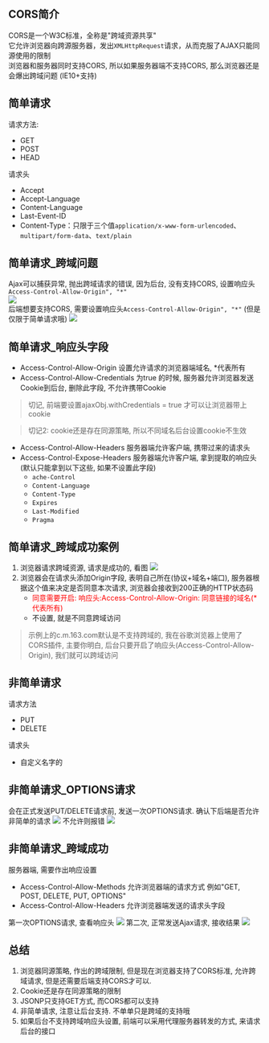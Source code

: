 ## CORS简介
CORS是一个W3C标准，全称是"跨域资源共享" <br>
它允许浏览器向跨源服务器，发出`XMLHttpRequest`请求，从而克服了AJAX只能同源使用的限制 <br>
浏览器和服务器同时支持CORS, 所以如果服务器端不支持CORS, 那么浏览器还是会爆出跨域问题 (IE10+支持)
## 简单请求
请求方法:
* GET
* POST
* HEAD <br>

请求头
*   Accept
*   Accept-Language
*   Content-Language
*   Last-Event-ID
*   Content-Type：只限于三个值`application/x-www-form-urlencoded`、`multipart/form-data`、`text/plain`
## 简单请求_跨域问题
Ajax可以捕获异常, 抛出跨域请求的错误, 因为后台, 没有支持CORS, 设置响应头`Access-Control-Allow-Origin", "*"` <br>
![](/webFront/screenshot_1575981177669.png) <br>
后端想要支持CORS, 需要设置响应头`Access-Control-Allow-Origin", "*"` (但是仅限于简单请求哦)
![](/webFront/screenshot_1575981571427.png)

## 简单请求_响应头字段
* Access-Control-Allow-Origin 设置允许请求的浏览器端域名, *代表所有
* Access-Control-Allow-Credentials 为true 的时候, 服务器允许浏览器发送Cookie到后台, 删除此字段, 不允许携带Cookie
> 切记, 前端要设置ajaxObj.withCredentials = true 才可以让浏览器带上cookie

> 切记2: cookie还是存在同源策略, 所以不同域名后台设置cookie不生效
* Access-Control-Allow-Headers 服务器端允许客户端, 携带过来的请求头
* Access-Control-Expose-Headers 服务器端允许客户端, 拿到提取的响应头 <br>
    (默认只能拿到以下这些, 如果不设置此字段)
    * `ache-Control`
    * `Content-Language`
    * `Content-Type`
    * `Expires`
    * `Last-Modified`
    * `Pragma`
## 简单请求_跨域成功案例
1. 浏览器请求跨域资源, 请求是成功的, 看图
![](/webFront/screenshot_1575979398184.png)
2. 浏览器会在请求头添加Origin字段, 表明自己所在(协议+域名+端口), 服务器根据这个值来决定是否同意本次请求, 浏览器会接收到200正确的HTTP状态码
    * <span style="color: red">同意需要开启: 响应头:Access-Control-Allow-Origin: 同意链接的域名(*代表所有)</span>
    * 不设置, 就是不同意跨域访问
> 示例上的c.m.163.com默认是不支持跨域的, 我在谷歌浏览器上使用了CORS插件, 主要你明白, 后台只要开启了响应头(Access-Control-Allow-Origin), 我们就可以跨域访问
## 非简单请求
请求方法
* PUT
* DELETE

请求头
* 自定义名字的
## 非简单请求_OPTIONS请求
会在正式发送PUT/DELETE请求前, 发送一次OPTIONS请求. 确认下后端是否允许非简单的请求
![](/webFront/screenshot_1575986306080.png)
不允许则报错
![](/webFront/screenshot_1575986322118.png)
## 非简单请求_跨域成功
服务器端, 需要作出响应设置
* Access-Control-Allow-Methods 允许浏览器端的请求方式 例如"GET, POST, DELETE, PUT, OPTIONS"
* Access-Control-Allow-Headers 允许浏览器端发送的请求头字段 <br>

第一次OPTIONS请求, 查看响应头
![](/webFront/screenshot_1576053267637.png)
第二次, 正常发送Ajax请求, 接收结果
![](/webFront/screenshot_1576053291683.png)
## 总结
1. 浏览器同源策略, 作出的跨域限制, 但是现在浏览器支持了CORS标准, 允许跨域请求, 但是还需要后端支持CORS才可以.
2. Cookie还是存在同源策略的限制
3. JSONP只支持GET方式, 而CORS都可以支持
4. 非简单请求, 注意让后台支持. 不单单只是跨域的支持哦
5. 如果后台不支持跨域响应头设置, 前端可以采用代理服务器转发的方式, 来请求后台的接口
